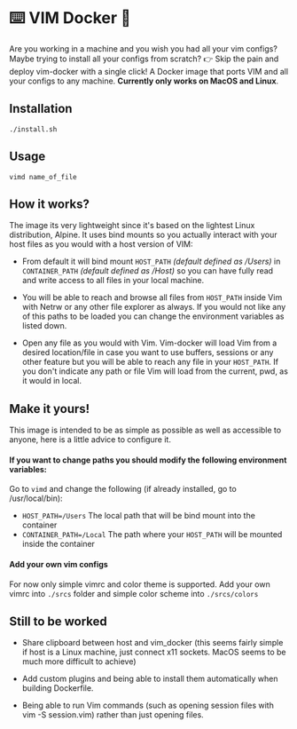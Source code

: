 # ⌨️  VIM Docker 🐳
Are you working in a machine and you wish you had all your vim configs?
Maybe trying to install all your configs from scratch? 
👉  Skip the pain and deploy vim-docker with a single click! A Docker image that ports VIM and all your configs to any machine. __Currently only works on MacOS and Linux__.

## Installation
```./install.sh```

## Usage
```vimd name_of_file```

## How it works?

The image its very lightweight since it's based on the lightest Linux distribution, Alpine. It uses bind mounts so you actually interact with your host files as you would with a host version of VIM:

- From default it will bind mount `HOST_PATH` *(default defined as /Users)* in `CONTAINER_PATH` *(default defined as /Host)* so you can have fully read and write access to all files  in your local machine.

- You will be able to reach and browse all files from `HOST_PATH` inside Vim with Netrw or any other file explorer as always. If you would not like any of this paths to be loaded you can change the environment variables as listed down.
	
- Open any file as you would with Vim. Vim-docker will load Vim from a desired location/file in case you want to use buffers, sessions or any other feature but you will be able to reach any file in your `HOST_PATH`. If you don't indicate any path or file Vim will load from the current, pwd, as it would in local.


## Make it yours!
This image is intended to be as simple as possible as well as accessible to anyone, here is a little advice to configure it.

#### If you want to change paths you should modify the following environment variables:

Go to `vimd` and change the following (if already installed, go to /usr/local/bin):

- `HOST_PATH=/Users`  The local path  that will be bind mount into the container
- `CONTAINER_PATH=/Local` The path where your `HOST_PATH` will be mounted inside the container

#### Add your own vim configs

For now only simple vimrc and color theme is supported. Add your own vimrc into `./srcs` folder and simple color scheme into `./srcs/colors`

## Still to be worked

- Share clipboard between host and vim_docker (this seems fairly simple if host is a Linux machine, just connect x11 sockets. MacOS seems to be much more difficult to achieve)

- Add custom plugins and being able to install them automatically when building Dockerfile.

- Being able to run Vim commands (such as opening session files with vim -S session.vim) rather than just opening files.
